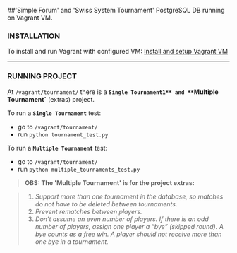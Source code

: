 ##'Simple Forum' and 'Swiss System Tournament' PostgreSQL DB running on Vagrant VM.

### INSTALLATION

To install and run Vagrant with configured VM:
[Install and setup Vagrant VM](https://udacity.atlassian.net/wiki/display/BENDH/Vagrant+VM+Installation)

---

### RUNNING PROJECT

At `/vagrant/tournament/` there is a **`Single Tournament1** and **`Multiple Tournament`** (extras) project.

To run a **`Single Tournament`** test:
- go to `/vagrant/tournament/`
- run `python tournament_test.py`

To run a **`Multiple Tournament`** test:
- go to `/vagrant/tournament/`
- run `python multiple_tournaments_test.py`

>**OBS: The 'Multiple Tournament' is for the project extras:**

>1. *Support more than one tournament in the database, so matches do not have to be deleted between tournaments.*
>2. *Prevent rematches between players.*
>3. *Don’t assume an even number of players. If there is an odd number of players, assign one player a “bye” (skipped round). A bye counts as a free win. A player should not receive more than one bye in a tournament.*